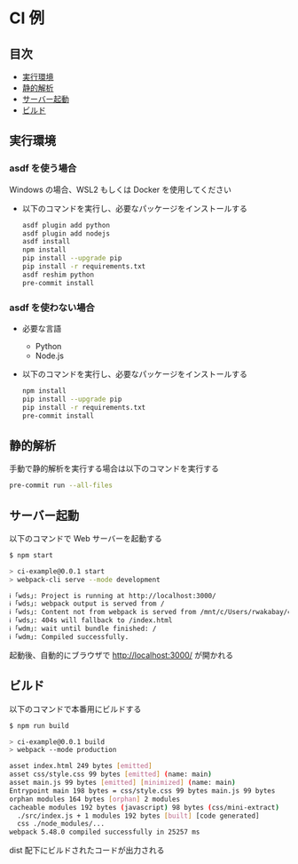 # CI 例

## 目次

- [実行環境](#実行環境)
- [静的解析](#静的解析)
- [サーバー起動](#サーバー起動)
- [ビルド](#ビルド)

## 実行環境

### asdf を使う場合

Windows の場合、WSL2 もしくは Docker を使用してください

- 以下のコマンドを実行し、必要なパッケージをインストールする

  ```bash
  asdf plugin add python
  asdf plugin add nodejs
  asdf install
  npm install
  pip install --upgrade pip
  pip install -r requirements.txt
  asdf reshim python
  pre-commit install
  ```

### asdf を使わない場合

- 必要な言語

  - Python
  - Node.js

- 以下のコマンドを実行し、必要なパッケージをインストールする

  ```bash
  npm install
  pip install --upgrade pip
  pip install -r requirements.txt
  pre-commit install
  ```

## 静的解析

手動で静的解析を実行する場合は以下のコマンドを実行する

```bash
pre-commit run --all-files
```

## サーバー起動

以下のコマンドで Web サーバーを起動する

```bash
$ npm start

> ci-example@0.0.1 start
> webpack-cli serve --mode development

ℹ ｢wds｣: Project is running at http://localhost:3000/
ℹ ｢wds｣: webpack output is served from /
ℹ ｢wds｣: Content not from webpack is served from /mnt/c/Users/rwakabay/ci-example/dist
ℹ ｢wds｣: 404s will fallback to /index.html
ℹ ｢wdm｣: wait until bundle finished: /
ℹ ｢wdm｣: Compiled successfully.
```

起動後、自動的にブラウザで <http://localhost:3000/> が開かれる

## ビルド

以下のコマンドで本番用にビルドする

```bash
$ npm run build

> ci-example@0.0.1 build
> webpack --mode production

asset index.html 249 bytes [emitted]
asset css/style.css 99 bytes [emitted] (name: main)
asset main.js 99 bytes [emitted] [minimized] (name: main)
Entrypoint main 198 bytes = css/style.css 99 bytes main.js 99 bytes
orphan modules 164 bytes [orphan] 2 modules
cacheable modules 192 bytes (javascript) 98 bytes (css/mini-extract)
  ./src/index.js + 1 modules 192 bytes [built] [code generated]
  css ./node_modules/...
webpack 5.48.0 compiled successfully in 25257 ms
```

dist 配下にビルドされたコードが出力される
